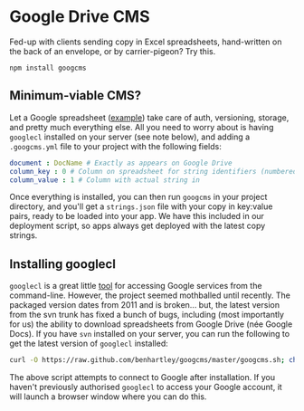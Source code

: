 # Google Drive CMS
Fed-up with clients sending copy in Excel spreadsheets, hand-written on the back of an envelope, or by carrier-pigeon? Try this.

```
npm install googcms
```

## Minimum-viable CMS?
Let a Google spreadsheet ([example](https://docs.google.com/spreadsheet/pub?key=0AgBCP8hZC0GXdE5TQlM0d0N2YURPM3RSMWQ2djNRZnc&output=html)) take care of auth, versioning, storage, and pretty much everything else. All you need to worry about is having `googlecl` installed on your server (see note below), and adding a `.googcms.yml` file to your project with the following fields:

``` yaml
document : DocName # Exactly as appears on Google Drive
column_key : 0 # Column on spreadsheet for string identifiers (numbered from 0)
column_value : 1 # Column with actual string in
```

Once everything is installed, you can then run `googcms` in your project directory, and you'll get a `strings.json` file with your copy in key:value pairs, ready to be loaded into your app. We have this included in our deployment script, so apps always get deployed with the latest copy strings.

## Installing googlecl
`googlecl` is a great little [tool](http://code.google.com/p/googlecl/) for accessing Google services from the command-line. However, the project seemed mothballed until recently. The packaged version dates from 2011 and is broken... but, the latest version from the svn trunk has fixed a bunch of bugs, including (most importantly for us) the ability to download spreadsheets from Google Drive (née Google Docs). If you have `svn` installed on your server, you can run the following to get the latest version of `googlecl` installed:

``` bash
curl -O https://raw.github.com/benhartley/googcms/master/googcms.sh; chmod +x googcms.sh; ./googcms.sh
```

The above script attempts to connect to Google after installation. If you haven't previously authorised `googlecl` to access your Google account, it will launch a browser window where you can do this.
